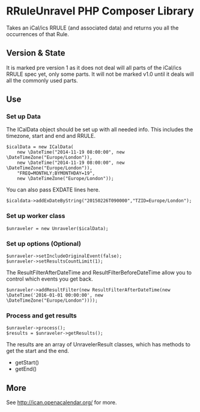 # RRuleUnravel PHP Composer Library

Takes an iCal/ics RRULE (and associated data) and returns you all the occurrences of that Rule.

## Version & State

It is marked pre version 1 as it does not deal will all parts of the iCal/ics RRULE spec yet, only some parts. It will not be marked v1.0 until it deals will all the commonly used parts. 

## Use

### Set up Data

The ICalData object should be set up with all needed info. This includes the timezone, start and end and RRULE. 

    $icalData = new ICalData(
	    new \DateTime("2014-11-19 08:00:00", new \DateTimeZone("Europe/London")),
	    new \DateTime("2014-11-19 08:00:00", new \DateTimeZone("Europe/London")),
	    "FREQ=MONTHLY;BYMONTHDAY=19",
		new \DateTimeZone("Europe/London"));

You can also pass EXDATE lines here.

	$icaldata->addExDateByString("20150226T090000","TZID=Europe/London");

### Set up worker class

    $unraveler = new Unraveler($icalData);

###	Set up options (Optional)

    $unraveler->setIncludeOriginalEvent(false);
	$unraveler->setResultsCountLimit(1);

The ResultFilterAfterDateTime and ResultFilterBeforeDateTime allow you to control which events you get back.

	$unraveler->addResultFilter(new ResultFilterAfterDateTime(new \DateTime('2016-01-01 00:00:00', new \DateTimeZone("Europe/London"))));

###	Process and get results

    $unraveler->process();
    $results = $unraveler->getResults();

The results are an array of UnravelerResult classes, which has methods to get the start and the end.

   *  getStart()
   *  getEnd()

## More

See http://ican.openacalendar.org/ for more.
